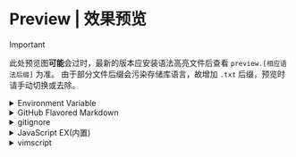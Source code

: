 # Preview | 效果预览
> [!IMPORTANT]
> 此处预览图**可能**会过时，最新的版本应安装语法高亮文件后查看 `preview.[相应语法后缀]` 为准。
> 由于部分文件后缀会污染存储库语言，故增加 `.txt` 后缀，预览时请手动切换或去除。

<details>
<summary>Environment Variable</summary>

![light亮色模式](dotenv/light.webp)
![dark暗色模式](dotenv/dark.webp)
</details>

<details>
<summary>GitHub Flavored Markdown</summary>

![light亮色模式](github_markdown/light.webp)
![dark暗色模式](github_markdown/dark.webp)
</details>

<details>
<summary>gitignore</summary>

![light亮色模式](gitignore/light.webp)
![dark暗色模式](gitignore/dark.webp)
</details>

<details>
<summary>JavaScript EX(内置)</summary>

![light亮色模式](builtin/javascript/light.webp)
![dark暗色模式](builtin/javascript/dark.webp)
</details>

<details>
<summary>vimscript</summary>

![light亮色模式](vimscript/light.webp)
![dark暗色模式](vimscript/dark.webp)
</details>